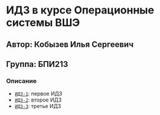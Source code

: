 # ИДЗ в курсе Операционные системы ВШЭ
## Автор: Кобызев Илья Сергеевич
## Группа: БПИ213

### Описание
- [`ИДЗ-1`](idz1): первое ИДЗ
- [`ИДЗ-2`](idz2): второе ИДЗ
- [`ИДЗ-3`](idz3): третье ИДЗ
